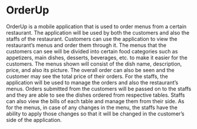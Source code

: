 # OrderUp
OrderUp is a mobile application that is used to order menus from a certain restaurant. The application will be used by both the customers and also the staffs of the restaurant. Customers can use the application to view the restaurant’s menus and order them through it. The menus that the customers can see will be divided into certain food categories such as appetizers, main dishes, desserts, beverages, etc. to make it easier for the customers. The menus shown will consist of the dish name, description, price, and also its picture. The overall order can also be seen and the customer may see the total price of their orders. For the staffs, the application will be used to manage the orders and also the restaurant’s menus. Orders submitted from the customers will be passed on to the staffs and they are able to see the dishes ordered from respective tables. Staffs can also view the bills of each table and manage them from their side. As for the menus, in case of any changes in the menu, the staffs have the ability to apply those changes so that it will be changed in the customer’s side of the application.
